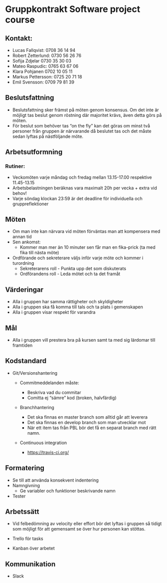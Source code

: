 # Gruppkontrakt Software project course 

## Kontakt:
* Lucas Fallqvist: 	0708 36 14 94 
* Robert Zetterlund:	0730 56 26 76
* Sofija Zdjelar		0730 35 30 03 
* Mateo Raspudic:	0765 63 67 06
* Klara Pohjanen	0702 10 05 11
* Markus Pettersson:	0725 20 71 18
* Emil Svensson:	0709 79 81 39

## Beslutsfattning
* Beslutsfattning sker främst på möten genom konsensus. Om det inte är möjligt tas beslut genom röstning där majoritet krävs, även detta görs på möten.
* För beslut som behöver tas “on the fly” kan det göras om minst två personer från gruppen är närvarande då beslutet tas och det måste sedan lyftas på nästföljande möte.



## Arbetsutformning 
### Rutiner:
* Veckomöten varje måndag och fredag mellan 13.15-17.00 respektive 11.45-13.15
* Arbetsbelastningen beräknas vara maximalt 20h per vecka + extra vid behov!
* Varje söndag klockan 23:59 är det deadline för individuella och gruppreflektioner 

## Möten 
* Om man inte kan närvara vid möten förväntas man att kompensera med annan tid 
* Sen ankomst:
	* Kommer man mer än 10 minuter sen får man en fika-prick (ta med fika till nästa möte) 
* Ordförande och sekreterare väljs inför varje möte och kommer i turordning
	* Sekreterarens roll - Punkta upp det som diskuterats
	* Ordförandens roll - Leda mötet och ta det framåt

## Värderingar
* Alla i gruppen har samma rättigheter och skyldigheter
* Alla i gruppen ska få komma till tals och ta plats i gemenskapen
* Alla i gruppen visar respekt för varandra

## Mål
* Alla i gruppen vill prestera bra på kursen samt ta med sig lärdomar till framtiden



## Kodstandard
* Git/Versionshantering
	* Commitmeddelanden måste:
		* Beskriva vad du commitar
		* Comitta ej “sämre” kod (broken, halvfärdig)
	* Branchhantering
		* Det ska finnas en master branch som alltid går att leverera
		* Det ska finnas en develop branch som man utvecklar mot
		* När ett item tas från PBL bör det få en separat branch med rätt namn.

	* Continuous integration
		* https://travis-ci.org/

## Formatering
* Se till att använda konsekvent indentering
* Namngivning
	* Ge variabler och funktioner beskrivande namn
* Tester


## Arbetssätt
* Vid felbedömning av velocity eller effort bör det lyftas i gruppen så tidigt som möjligt för att gemensamt se över hur personen kan stöttas. 

* Trello för tasks
* Kanban över arbetet

## Kommunikation
* Slack










